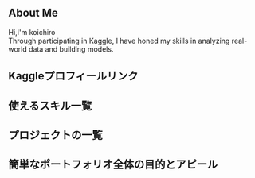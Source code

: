 ## About Me<br>
Hi,I'm koichiro<br>
Through participating in Kaggle, I have honed my skills in analyzing real-world data and building models. 
## Kaggleプロフィールリンク<br>
## 使えるスキル一覧<br>
## プロジェクトの一覧<br>
## 簡単なポートフォリオ全体の目的とアピール<br>
